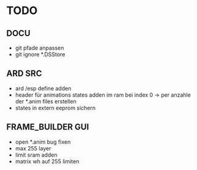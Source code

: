 # TODO

## DOCU
* git pfade anpassen
* git ignore *.DSStore


## ARD SRC
* ard /esp define adden
* header für animations states adden im ram bei index 0 -> per anzahle der *.anim files erstellen
* states in extern eeprom sichern

## FRAME_BUILDER GUI
* open *.anim bug fixen
* max 255 layer
* limit sram adden
* matrix wh auf 255 limiten
